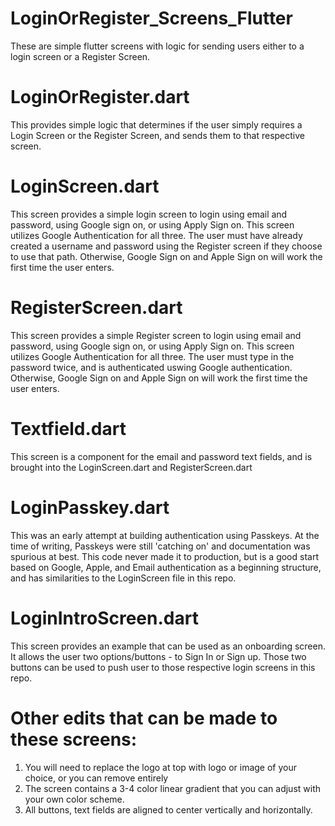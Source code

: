 # LoginOrRegister_Screens_Flutter
These are simple flutter screens with logic for sending users either to a login screen or a Register Screen.


# LoginOrRegister.dart 
This provides simple logic that determines if the user simply requires a Login Screen or the Register Screen, and sends them to that respective screen.

# LoginScreen.dart 
This screen provides a simple login screen to login using email and password, using Google sign on, 
or using Apply Sign on. This screen utilizes Google Authentication for all three. The user must have already created 
a username and password using the Register screen if they choose to use that path.  Otherwise, Google Sign on and 
Apple Sign on will work the first time the user enters.

# RegisterScreen.dart 
This screen provides a simple Register screen to login using email and password, using Google sign on, 
or using Apply Sign on. This screen utilizes Google Authentication for all three. The user must type in the password twice,
and is authenticated uswing Google authentication. Otherwise, Google Sign on and Apple Sign on will work the first time the user enters.

# Textfield.dart 
This screen is a component for the email and password text fields, and is brought into
the LoginScreen.dart and RegisterScreen.dart

# LoginPasskey.dart
This was an early attempt at building authentication using Passkeys. At the time of writing, Passkeys were still 'catching on' 
and documentation was spurious at best. This code never made it to production, but is a good start based on Google, Apple, 
and Email authentication as a beginning structure, and has similarities to the LoginScreen file in this repo.

# LoginIntroScreen.dart 
This screen provides an example that can be used as an onboarding screen.
It allows the user two options/buttons - to Sign In or Sign up.
Those two buttons can be used to push user to those respective login screens in this repo.

# Other edits that can be made to these screens:
1. You will need to replace the logo at top with logo or image of your choice, or you can remove entirely
2. The screen contains a 3-4 color linear gradient that you can adjust with your own color scheme.
3. All buttons, text fields are aligned to center vertically and horizontally.
